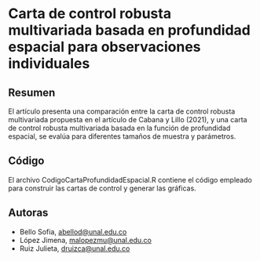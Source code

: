 # Carta de control robusta multivariada basada en profundidad espacial para observaciones individuales

## Resumen

El artículo presenta una comparación entre la carta de control robusta multivariada propuesta en el artículo de Cabana y Lillo (2021), y una carta de control robusta multivariada basada en la función de profundidad espacial, se evalúa para diferentes tamaños de muestra y parámetros.

## Código

El archivo CodigoCartaProfundidadEspacial.R contiene el código empleado para construir las cartas de control y generar las gráficas.

## Autoras

* Bello Sofia, abellod@unal.edu.co
* López Jimena, malopezmu@unal.edu.co
* Ruiz Julieta, druizca@unal.edu.co
